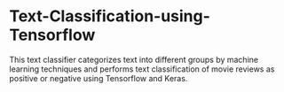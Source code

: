 # Text-Classification-using-Tensorflow
This text classifier categorizes text into different groups by machine learning techniques and performs text
classification of movie reviews as positive or negative using Tensorflow and Keras.
